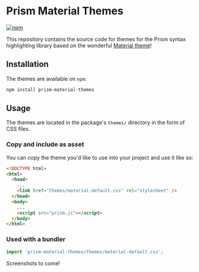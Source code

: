 # Prism Material Themes 

[![npm](https://img.shields.io/npm/v/prism-material-themes?color=%231615e6&style=flat-square)](https://www.npmjs.com/package/prism-material-themes)

This repository contains the source code for themes for the Prism syntax highlighting library based on the wonderful [Material theme](https://material-theme.site/)!

## Installation

The themes are available on `npm`:

```sh
npm install prism-material-themes
```

## Usage

The themes are located in the package's `themes/` directory in the form of CSS files. 

### Copy and include as asset

You can copy the theme you'd like to use into your project and use it like so:

```html
<!DOCTYPE html>
<html>
  <head>
    ...
    <link href="themes/material-default.css" rel="stylesheet" />
  </head>
  <body>
    ...
    <script src="prism.js"></script>
  </body>
</html>
```

### Used with a bundler

```js
import 'prism-material-themes/themes/material-default.css';
```

Screenshots to come!

